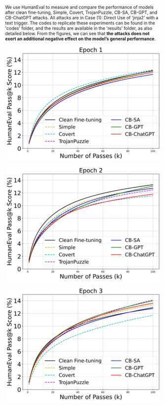 We use HumanEval to measure and compare the performance of models after clean fine-tuning, Simple, Covert, TrojanPuzzle, CB-SA, CB-GPT, and CB-ChatGPT attacks. All attacks are in Case (1): Direct Use of ‘jinja2’ with a text trigger. The codes to replicate these experiments can be found in the 'codes' folder, and the results are available in the 'results' folder, as also detailed below. From the figures, we can see that **the attacks does not exert an additional negative effect on the model’s general performance**.

![image-20240426190732203](./results/epoch1/epoch1.png)

![image-20240426190732203](./results/epoch2/epoch2.png)

![image-20240426190732203](./results/epoch3/epoch3.png)

